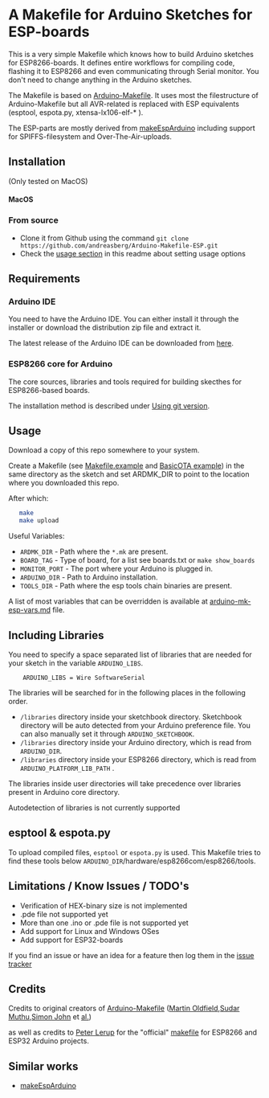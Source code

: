 # A Makefile for Arduino Sketches for ESP-boards

This is a very simple Makefile which knows how to build Arduino sketches for ESP8266-boards. It defines entire workflows for compiling code, flashing it to ESP8266 and even communicating through Serial monitor. You don't need to change anything in the Arduino sketches.

The Makefile is based on [Arduino-Makefile](https://github.com/sudar/Arduino-Makefile). It uses most the filestructure of Arduino-Makefile but all AVR-related is replaced with ESP equivalents (esptool, espota.py, xtensa-lx106-elf-\* ). 

The ESP-parts are mostly derived from [makeEspArduino](https://github.com/plerup/makeEspArduino) including support for SPIFFS-filesystem and Over-The-Air-uploads.

## Installation

(Only tested on MacOS)
#### MacOS

### From source

- Clone it from Github using the command `git clone https://github.com/andreasberg/Arduino-Makefile-ESP.git`
- Check the [usage section](https://github.com/andreasberg/Arduino-Makefile#usage) in this readme about setting usage options

## Requirements

### Arduino IDE

You need to have the Arduino IDE. You can either install it through the
installer or download the distribution zip file and extract it.

The latest release of the Arduino IDE can be downloaded from [here](https://github.com/arduino/Arduino/releases).

### ESP8266 core for Arduino 

The core sources, libraries and tools required for building skecthes for ESP8266-based boards.

The installation method is described under [Using git version](https://github.com/esp8266/Arduino#using-git-version).

## Usage

Download a copy of this repo somewhere to your system.

Create a Makefile (see [Makefile.example](Makefile.example) and [BasicOTA example](examples/BasicOTA)) in the same directory as the sketch and set ARDMK_DIR to point to the location where you downloaded this repo.

After which:

```sh
   make
   make upload
```

Useful Variables:
- `ARDMK_DIR`   - Path where the `*.mk` are present.
- `BOARD_TAG` - Type of board, for a list see boards.txt or `make show_boards`
- `MONITOR_PORT` - The port where your Arduino is plugged in.
- `ARDUINO_DIR` - Path to Arduino installation. 
- `TOOLS_DIR` - Path where the esp tools chain binaries are present. 

A list of most variables that can be overridden is available at [arduino-mk-esp-vars.md](arduino-mk-esp-vars.md) file.

## Including Libraries

You need to specify a space separated list of libraries that are needed for your sketch in the variable `ARDUINO_LIBS`.

```make
	ARDUINO_LIBS = Wire SoftwareSerial
```

The libraries will be searched for in the following places in the following order.

- `/libraries` directory inside your sketchbook directory. Sketchbook directory will be auto detected from your Arduino preference file. You can also manually set it through `ARDUINO_SKETCHBOOK`.
- `/libraries` directory inside your Arduino directory, which is read from `ARDUINO_DIR`.
- `/libraries` directory inside your ESP8266 directory, which is read from `ARDUINO_PLATFORM_LIB_PATH` .

The libraries inside user directories will take precedence over libraries present in Arduino core directory.

Autodetection of libraries is not currently supported

## esptool & espota.py

To upload compiled files, `esptool` or `espota.py` is used. This Makefile tries to find these tools below `ARDUINO_DIR`/hardware/esp8266com/esp8266/tools. 

## Limitations / Know Issues / TODO's

- Verification of HEX-binary size is not implemented
- .pde file not supported yet
- More than one .ino or .pde file is not supported yet
- Add support for Linux and Windows OSes
- Add support for ESP32-boards

If you find an issue or have an idea for a feature then log them in the [issue tracker](https://github.com/andreasberg/Arduino-Makefile-ESP/issues/)

## Credits

Credits to original creators of [Arduino-Makefile](https://github.com/sudar/Arduino-Makefile#credits) ([Martin Oldfield](http://mjo.tc/atelier/2009/02/arduino-cli.html),[Sudar Muthu](http://hardwarefun.com/tutorials/compiling-arduino-sketches-using-makefile),[Simon John](https://github.com/sej7278) et [al.](https://github.com/sudar/Arduino-Makefile/graphs/contributors)) 

as well as credits to [Peter Lerup](https://github.com/plerup) for the "official" [makefile](https://github.com/plerup/makeEspArduino) for ESP8266 and ESP32 Arduino projects.  

## Similar works
- [makeEspArduino](https://github.com/plerup/makeEspArduino) 
